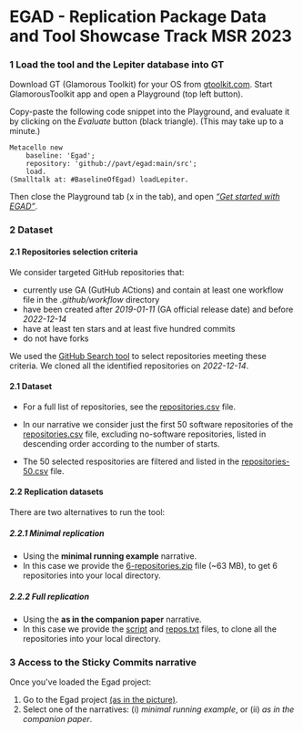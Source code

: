 # EGAD - Replication Package Data and Tool Showcase Track MSR 2023

### 1 Load the tool and the Lepiter database into GT

Download GT (Glamorous Toolkit) for your OS from [gtoolkit.com](https://gtoolkit.com).
Start GlamorousToolkit app and open a Playground (top left button).

Copy-paste the following code snippet into the Playground, and evaluate it by clicking on the *Evaluate* button (black triangle).
(This may take up to a minute.)

```
Metacello new
	baseline: 'Egad';
	repository: 'github://pavt/egad:main/src';
	load.
(Smalltalk at: #BaselineOfEgad) loadLepiter.
```

Then close the Playground tab (x in the tab), and open [*“Get started with EGAD”*](https://github.com/pavt/egad/blob/main/images/started.png).

### 2 Dataset

#### 2.1 Repositories selection criteria

We consider targeted GitHub repositories that: 
- currently use GA (GutHub ACtions) and contain at least one workflow file in the *.github/workflow* directory
- have been created  after *2019-01-11* (GA official release date)  and before *2022-12-14*
- have at least ten stars and at least five hundred commits
- do not have forks

We used the [GitHub Search tool](https://seart-ghs.si.usi.ch/) to select repositories meeting these criteria. 
We cloned all the identified repositories on *2022-12-14*. 

#### 2.1 Dataset

- For a full list of repositories, see the [repositories.csv](https://github.com/pavt/egad/blob/main/dataset/repositories.csv) file.

- In our narrative we consider just the first 50 software repositories of the [repositories.csv](https://github.com/pavt/egad/blob/main/dataset/repositories.csv) file, excluding no-software repositories, listed in descending order according to the number of starts. 

- The 50 selected respositories are filtered and listed in the [repositories-50.csv](https://github.com/pavt/egad/blob/main/dataset/repositories-50.csv) file.

#### 2.2 Replication datasets

There are two alternatives to run the tool:

##### 2.2.1 Minimal replication

- Using the **minimal running example** narrative.
- In this case we provide the [6-repositories.zip](https://github.com/pavt/egad/blob/main/dataset/6-repositories.zip) file (~63 MB), to get 6 repositories into your local directory.

##### 2.2.2 Full replication

- Using the **as in the companion paper** narrative.
- In this case we provide the [script](https://github.com/pavt/egad/blob/main/dataset/script/clone_all.sh) and [repos.txt](https://github.com/pavt/egad/blob/main/dataset/script/repos-https.txt) files, to clone all the repositories into your local directory.

### 3 Access to the Sticky Commits narrative

Once you've loaded the Egad project: 

1. Go to the Egad project [(as in the picture)](https://github.com/pavt/egad/blob/main/images/started.png).
2. Select one of the narratives: (i) *minimal running example*, or (ii) *as in the companion paper*.


